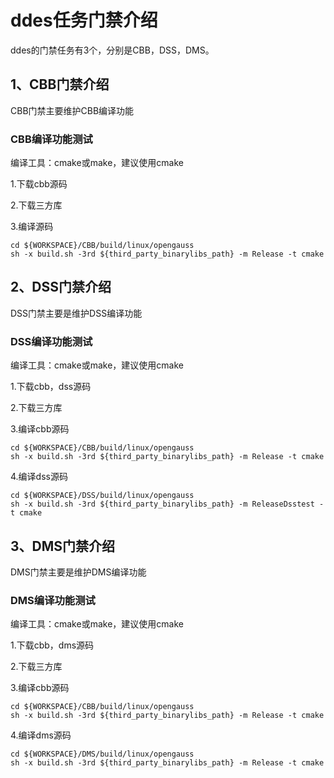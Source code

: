 # ddes任务门禁介绍

ddes的门禁任务有3个，分别是CBB，DSS，DMS。



## 1、CBB门禁介绍

CBB门禁主要维护CBB编译功能



### CBB编译功能测试

编译工具：cmake或make，建议使用cmake

1.下载cbb源码

2.下载三方库

3.编译源码

```shell
cd ${WORKSPACE}/CBB/build/linux/opengauss
sh -x build.sh -3rd ${third_party_binarylibs_path} -m Release -t cmake
```



## 2、DSS门禁介绍

DSS门禁主要是维护DSS编译功能



### DSS编译功能测试

编译工具：cmake或make，建议使用cmake

1.下载cbb，dss源码

2.下载三方库

3.编译cbb源码

```shell
cd ${WORKSPACE}/CBB/build/linux/opengauss
sh -x build.sh -3rd ${third_party_binarylibs_path} -m Release -t cmake
```

4.编译dss源码

```shell
cd ${WORKSPACE}/DSS/build/linux/opengauss
sh -x build.sh -3rd ${third_party_binarylibs_path} -m ReleaseDsstest -t cmake
```



## 3、DMS门禁介绍

DMS门禁主要是维护DMS编译功能



### DMS编译功能测试

编译工具：cmake或make，建议使用cmake

1.下载cbb，dms源码

2.下载三方库

3.编译cbb源码

```shell
cd ${WORKSPACE}/CBB/build/linux/opengauss
sh -x build.sh -3rd ${third_party_binarylibs_path} -m Release -t cmake
```

4.编译dms源码

```shell
cd ${WORKSPACE}/DMS/build/linux/opengauss
sh -x build.sh -3rd ${third_party_binarylibs_path} -m Release -t cmake
```